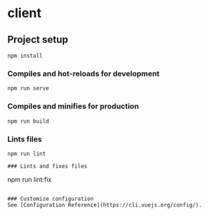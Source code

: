 # client

## Project setup
```
npm install
```

### Compiles and hot-reloads for development
```
npm run serve
```

### Compiles and minifies for production
```
npm run build
```

### Lints files
```
npm run lint

### Lints and fixes files
```
npm run lint:fix
```

### Customize configuration
See [Configuration Reference](https://cli.vuejs.org/config/).
